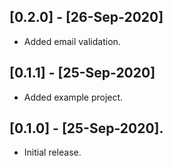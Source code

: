 ## [0.2.0] - [26-Sep-2020]

* Added email validation.

## [0.1.1] - [25-Sep-2020]

* Added example project.

## [0.1.0] - [25-Sep-2020].

* Initial release.